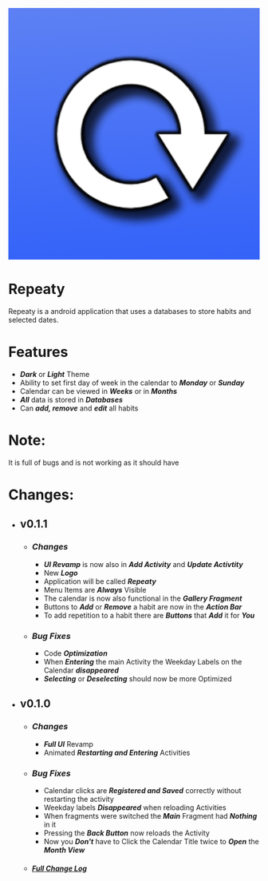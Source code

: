 ![App icon](https://github.com/PuckyEU/habit-manager/blob/3911828519e92642e7890235b339b39a03d14835/app/src/main/ic_launcher-playstore.png)

# Repeaty
Repeaty is a android application that uses a databases to store habits and selected dates.

# Features
- **_Dark_** or **_Light_** Theme
- Ability to set first day of week in the calendar to **_Monday_** or **_Sunday_**
- Calendar can be viewed in **_Weeks_** or in **_Months_**
- **_All_** data is stored in **_Databases_**
- Can **_add, remove_** and **_edit_** all habits

# Note:
It is full of bugs and is not working as it should have


# Changes:
- ## v0.1.1
     - ### **_Changes_**
       - **_UI Revamp_** is now also in **_Add Activity_** and **_Update Activtity_**
       - New **_Logo_**
       - Application will be called **_Repeaty_**
       - Menu Items are **_Always_** Visible
       - The calendar is now also functional in the **_Gallery Fragment_**
       - Buttons to **_Add_** or **_Remove_** a habit are now in the **_Action Bar_**
       - To add repetition to a habit there are **_Buttons_** that **_Add_** it for **_You_**

    - ### **_Bug Fixes_**
      - Code **_Optimization_**
      - When **_Entering_** the main Activity the Weekday Labels on the Calendar **_disappeared_**
      - **_Selecting_** or **_Deselecting_** should now be more Optimized

- ## v0.1.0
     - ### **_Changes_**
       - **_Full UI_** Revamp
       - Animated **_Restarting and Entering_** Activities

    - ### **_Bug Fixes_**
      - Calendar clicks are **_Registered and Saved_** correctly without restarting the activity
      - Weekday labels **_Disappeared_** when reloading Activities
      - When fragments were switched the **_Main_** Fragment had **_Nothing_** in it
      - Pressing the **_Back Button_** now reloads the Activity
      - Now you **_Don't_** have to Click the Calendar Title twice to **_Open_** the **_Month View_**


  - ##### [Full Change Log](CHANGELOG.md)
